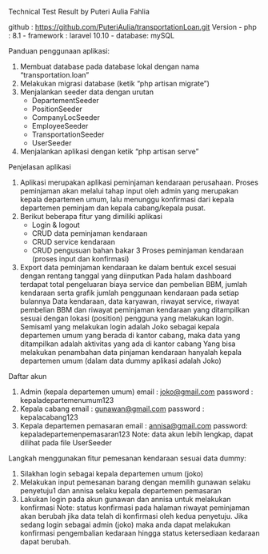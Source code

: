 Technical Test Result
by Puteri Aulia Fahlia

github : https://github.com/PuteriAulia/transportationLoan.git
Version
    - php : 8.1
    - framework : laravel 10.10
    - database: mySQL

Panduan penggunaan aplikasi:
1. Membuat database pada database lokal dengan nama “transportation.loan”
2. Melakukan migrasi database (ketik “php artisan migrate”)
3. Menjalankan seeder data dengan urutan 
    - DepartementSeeder
    - PositionSeeder
    - CompanyLocSeeder
    - EmployeeSeeder
    - TransportationSeeder
    - UserSeeder
4. Menjalankan aplikasi dengan ketik “php artisan serve”

Penjelasan aplikasi
1. Aplikasi merupakan aplikasi peminjaman kendaraan perusahaan. Proses peminjaman akan melalui tahap input oleh admin yang merupakan kepala departemen umum, lalu menunggu konfirmasi dari kepala departemen peminjam dan kepala cabang/kepala pusat.
2. Berikut beberapa fitur yang dimiliki aplikasi
    - Login & logout
    - CRUD data peminjaman kendaraan
    - CRUD service kendaraan
    - CRUD pengusuan bahan bakar 
3 Proses peminjaman kendaraan (proses input dan konfirmasi)
4. Export data peminjaman kendaraan ke dalam bentuk excel sesuai dengan rentang tanggal yang diinputkan
Pada halam dashboard terdapat total pengeluaran biaya service dan pembelian BBM, jumlah kendaraan serta grafik jumlah penggunaan kendaraan pada setiap bulannya
Data kendaraan, data karyawan, riwayat service, riwayat pembelian BBM dan riwayat peminjaman kendaraan yang ditampilkan sesuai dengan lokasi (position) pengguna yang melakukan login. 
Semisaml yang melakukan login adalah Joko sebagai kepala departemen umum yang berada di kantor cabang, maka data yang ditampilkan adalah aktivitas yang ada di kantor cabang
Yang bisa melakukan penambahan data pinjaman kendaraan hanyalah kepala departemen umum (dalam data dummy aplikasi adalah Joko)

Daftar akun
1. Admin (kepala departemen umum)
email : joko@gmail.com
password : kepaladepartemenumum123
2. Kepala cabang
email : gunawan@gmail.com
password : kepalacabang123
3. Kepala departemen pemasaran
email : annisa@gmail.com
password: kepaladepartemenpemasaran123
Note: data akun lebih lengkap, dapat dilihat pada file UserSeeder

Langkah menggunakan fitur pemesanan kendaraan sesuai data dummy:
1. Silakhan login sebagai kepala departemen umum (joko) 
2. Melakukan input pemesanan barang dengan memilih gunawan selaku penyetuju1 dan annisa selaku kepala departemen pemasaran 
3. Lakukan login pada akun gunawan dan annisa untuk melakukan konfirmasi
Note: status konfirmasi pada halaman riwayat peminjaman akan berubah jika data telah di konfirmasi oleh kedua penyetuju.
Jika sedang login sebagai admin (joko) maka anda dapat melakukan konfirmasi pengembalian kedaraan hingga status ketersediaan kedaraan dapat berubah.
